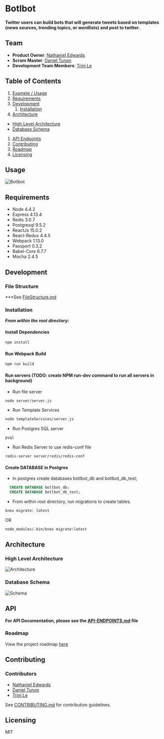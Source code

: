 # Botlbot
**Twitter users can build bots that will generate tweets based on templates (news sources, trending topics, or wordlists) and post to twitter.**

## Team

  - __Product Owner__: [Nathaniel Edwards](https://github.com/nthaniel)
  - __Scrum Master__: [Daniel Tunon](https://github.com/danieltunon)
  - __Development Team Members__: [Trini Le](https://github.com/trinile)

## Table of Contents

1. [Example / Usage](#Usage)
1. [Requirements](#requirements)
1. [Development](#development)
    1. [Installation](#installation)
1. [Architecture](#architecture)
  - [High Level Architecture](#high-level-architecture)
  - [Database Schema](#database-schema)
1. [API Endpoints](#api)
1. [Contributing](#contributing)
1. [Roadmap](#roadmap)
1. [Licensing](#licensing)

## Usage

![Botlbot](http://g.recordit.co/PBvWjpBnid.gif)

## Requirements

- Node 4.4.2
- Express 4.13.4
- Redis 3.0.7
- Postgresql 9.5.2
- ReactJs 15.0.2
- React-Redux 4.4.5
- Webpack 1.13.0
- Passport 0.3.2
- Babel-Core 6.7.7
- Mocha 2.4.5

## Development

### File Structure
  ***See [FileStructure.md](linktoFileStructure)

### Installation
  ***From within the root directory:***

#### Install Dependencies
```sh
npm install
```
#### Run Webpack Build
```sh
npm run build
```
#### Run servers (TODO: create NPM run-dev command to run all servers in background)
- Run file server
```sh 
node server/server.js
```
- Run Template Services 
```sh
node templateServices/server.js
```
  - Run Postgres SQL server
```sh
psql
```
  - Run Redis Server to use redis-conf file
```sh
redis-server server/redis/redis-conf
```
#### Create DATABASE in Postgres
- In postgres create databases botlbot_db and botlbot_db_test;
```sql
  CREATE DATABASE boltbot_db; 
  CREATE DATABASE botlbot_db_test;
```
- From within root directory, run migrations to create tables.
```sh
knex migrate: latest 
``` 
OR 
```sh
node_modules/.bin/knex migrate:latest
```

## Architecture
### High Level Architecture
 ![Architecture](http://i67.tinypic.com/2eav5m8.jpg)
### Database Schema
 ![Schema](http://i64.tinypic.com/2agt0yb.jpg)

## API
**For API Documentation, please see the [API-ENDPOINTS.md](API-ENDPOINTS.md) file**

### Roadmap

View the project roadmap [here](https://github.com/Sabine-Sardine/botlbot/issues)

## Contributing

### Contributors
  - [Nathaniel Edwards](https://github.com/nthaniel)
  - [Daniel Tunon](https://github.com/danieltunon)
  - [Trini Le](https://github.com/trinile)

See [CONTRIBUTING.md](CONTRIBUTING.md) for contribution guidelines.

## Licensing

MIT
